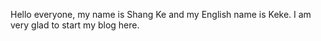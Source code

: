 Hello everyone, my name is Shang Ke and my English name is Keke. I am very glad to start my blog here.

